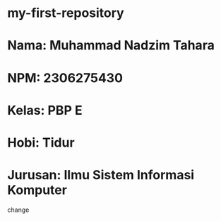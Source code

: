 # my-first-repository

# Nama: Muhammad Nadzim Tahara
# NPM: 2306275430
# Kelas: PBP E
# Hobi: Tidur
# Jurusan: Ilmu Sistem Informasi Komputer

change
